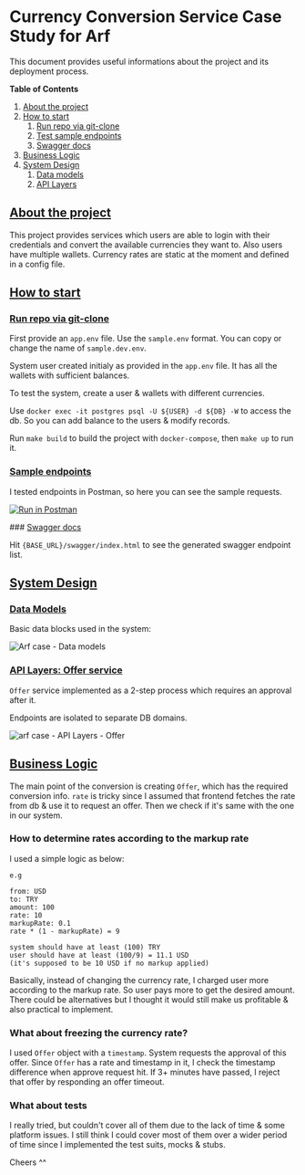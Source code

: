 # Currency Conversion Service Case Study for Arf

This document provides useful informations about the project and its deployment process.

**Table of Contents**

1. [About the project](#about-the-project)
2. [How to start](#how-to-start)
    1. [Run repo via git-clone](#run-repo)
    2. [Test sample endpoints](#sample-endpoints)
    3. [Swagger docs](#docs)
4. [Business Logic](#business-logic)
5. [System Design](#system-design)
    1. [Data models](#data-models)
    2. [API Layers](api-layers)


## [About the project](#about-the-project)

This project provides services which users are able to login with their credentials and convert the available currencies they want to. Also users have multiple wallets. Currency rates are static at the moment and defined in a config file.


## [How to start](#how-to-start)

### [Run repo via git-clone](#run-repo)

First provide an `app.env` file. Use the `sample.env` format. You can copy or change the name of  `sample.dev.env`.

System user created initialy as provided in the `app.env` file. It has all the wallets with sufficient balances.

To test the system, create a user & wallets with different currencies.

Use `docker exec -it postgres psql -U ${USER} -d ${DB} -W` to access the db. So you can add balance to the users & modify records.

Run `make build` to build the project with `docker-compose`, then `make up` to run it.


### [Sample endpoints](#sample-endpoints)
I tested endpoints in Postman, so here you can see the sample requests.

[![Run in Postman](https://run.pstmn.io/button.svg)](https://app.getpostman.com/run-collection/23017395-02e9cd2a-6e96-4c7a-b5f8-2c6318662f99?action=collection%2Ffork&collection-url=entityId%3D23017395-02e9cd2a-6e96-4c7a-b5f8-2c6318662f99%26entityType%3Dcollection%26workspaceId%3Db5818ecc-197b-4659-a846-3c1c9d4ad497#?env%5Blocal%5D=W3sia2V5IjoiYmFzZV91cmwiLCJ2YWx1ZSI6ImxvY2FsaG9zdDozMzMzIiwiZW5hYmxlZCI6dHJ1ZSwidHlwZSI6ImRlZmF1bHQifV0=)

### [Swagger docs](#docs)

Hit `{BASE_URL}/swagger/index.html` to see the generated swagger endpoint list.


## [System Design](#system-design)

### [Data Models](#data-models)
Basic data blocks used in the system:

![Arf case - Data models](https://user-images.githubusercontent.com/105401425/203045174-62f2a1a4-40f6-49c0-86af-75801a07e65f.png)

### [API Layers: Offer service](api-layers)
`Offer` service implemented as a 2-step process which requires an approval after it. 

Endpoints are isolated to separate DB domains.

![arf case - API Layers - Offer](https://user-images.githubusercontent.com/105401425/203050320-420d1c00-8451-4a87-a76c-736bbdf1210c.png)


## [Business Logic](#business-logic)

The main point of the conversion is creating `Offer`, which has the required conversion info. `rate` is tricky since I assumed that frontend fetches the rate from db & use it to request an offer. Then we check if it's same with the one in our system.

### How to determine rates according to the markup rate
I used a simple logic as below:

```
e.g

from: USD
to: TRY
amount: 100
rate: 10
markupRate: 0.1
rate * (1 - markupRate) = 9

system should have at least (100) TRY
user should have at least (100/9) = 11.1 USD
(it's supposed to be 10 USD if no markup applied)
```

Basically, instead of changing the currency rate, I charged user more according to the markup rate. So user pays more to get the desired amount. There could be alternatives but I thought it would still make us profitable & also practical to implement.


### What about freezing the currency rate?

I used `Offer` object with a `timestamp`. System requests the approval of this offer. Since `Offer` has a rate and timestamp in it, I check the timestamp difference when approve request hit. If 3+ minutes have passed, I reject that offer by responding an offer timeout. 



### What about tests

I really tried, but couldn't cover all of them due to the lack of time & some platform issues. I still think I could cover most of them over a wider period of time since I implemented the test suits, mocks & stubs. 


Cheers ^^